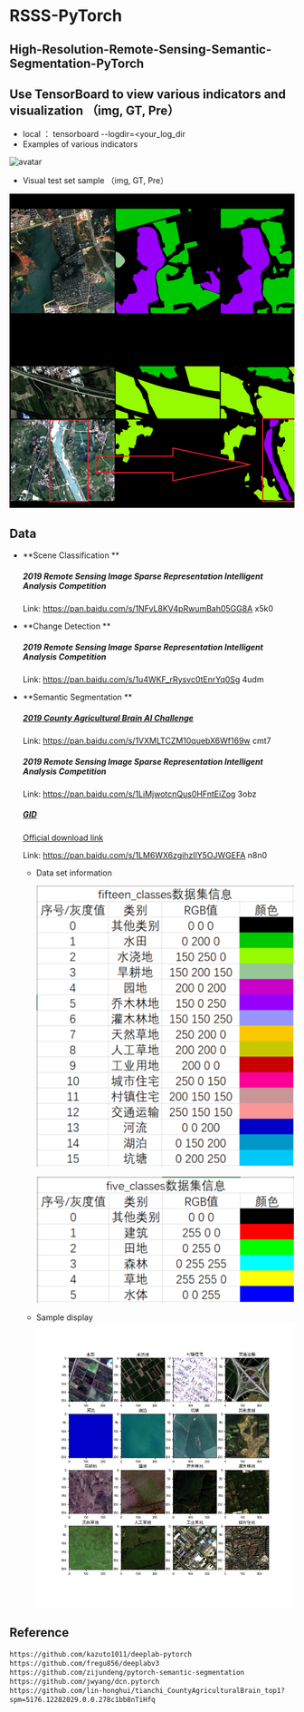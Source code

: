 # RSSS-PyTorch
## High-Resolution-Remote-Sensing-Semantic-Segmentation-PyTorch

## Use TensorBoard to view various indicators and visualization （img, GT, Pre）
   - local ：
    tensorboard --logdir=<your_log_dir
   - Examples of various indicators 
   
   ![avatar](pic/tensorboard.png)
   
   - Visual test set sample （img, GT, Pre）
   
   ![avatar](pic/img_gt_pre.png)

    
   
## Data

- **Scene Classification **
    ##### 2019 Remote Sensing Image Sparse Representation Intelligent Analysis Competition 
    Link: https://pan.baidu.com/s/1NFvL8KV4pRwumBah05GG8A  x5k0
    
- **Change Detection **
    ##### 2019 Remote Sensing Image Sparse Representation Intelligent Analysis Competition 
    Link: https://pan.baidu.com/s/1u4WKF_rRysvc0tEnrYq0Sg  4udm

- **Semantic Segmentation **
    ##### [2019 County Agricultural Brain AI Challenge ](https://tianchi.aliyun.com/competition/entrance/231717/information)
    Link: https://pan.baidu.com/s/1VXMLTCZM10quebX6Wf169w  cmt7
    ##### 2019 Remote Sensing Image Sparse Representation Intelligent Analysis Competition 
    Link: https://pan.baidu.com/s/1LiMjwotcnQus0HFntEiZog  3obz
    ##### [GID](https://arxiv.org/abs/1807.05713)
    [Official download link ](https://x-ytong.github.io/project/GID.html)
    
    Link: https://pan.baidu.com/s/1LM6WX6zgihzIlY5OJWGEFA  n8n0
    
    - Data set information 
    
        ![avatar](pic/Fifteen_info.PNG)
        
        ![avatar](pic/Five_info.PNG)
    
    - Sample display 
        ![avatar](pic/classes_sample.jpg)


## Reference

    https://github.com/kazuto1011/deeplab-pytorch
    https://github.com/fregu856/deeplabv3
    https://github.com/zijundeng/pytorch-semantic-segmentation
    https://github.com/jwyang/dcn.pytorch
    https://github.com/lin-honghui/tianchi_CountyAgriculturalBrain_top1?spm=5176.12282029.0.0.278c1bb8nTiHfq

